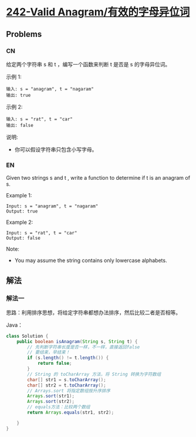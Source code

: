 # [242-Valid Anagram/有效的字母异位词](https://leetcode-cn.com/problems/valid-anagram)

## Problems

### CN

给定两个字符串 s 和 t ，编写一个函数来判断 t 是否是 s 的字母异位词。

示例 1:
```
输入: s = "anagram", t = "nagaram"
输出: true
```

示例 2:
```
输入: s = "rat", t = "car"
输出: false
```

说明:
- 你可以假设字符串只包含小写字母。

### EN

Given two strings s and t , write a function to determine if t is an anagram of s.

Example 1:
```
Input: s = "anagram", t = "nagaram"
Output: true
```

Example 2:
```
Input: s = "rat", t = "car"
Output: false
```

Note:
- You may assume the string contains only lowercase alphabets.

## 解法

### 解法一

思路：利用排序思想，将给定字符串都想办法排序，然后比较二者是否相等。

Java：

```java
class Solution {
    public boolean isAnagram(String s, String t) {
        // 先判断字符串长度是否一样，不一样，直接返回false
        // 要结束，早结束！
        if (s.length() != t.length()) {
            return false;
        }
        // String 的 toCharArray 方法，将 String 转换为字符数组
        char[] str1 = s.toCharArray();
        char[] str2 = t.toCharArray();
        // Arrays.sort 将指定数组按升序排序
        Arrays.sort(str1);
        Arrays.sort(str2);
        // equals方法：比较两个数组
        return Arrays.equals(str1, str2);

    }
}
```